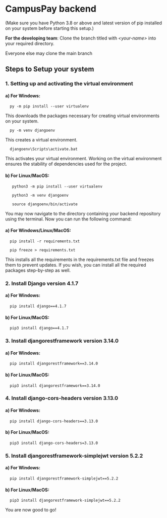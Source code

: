 # CampusPay backend

(Make sure you have Python 3.8 or above and latest version of pip installed on your system before starting this setup.)

**For the developing team**:
Clone the branch titled with _\<your-name>_ into your required directory.
  
Everyone else may clone the main branch


## Steps to Setup your system

### 1. Setting up and activating the virtual environment
  
  #### a) For Windows: 
  ```
    py -m pip install --user virtualenv 
  ```
  This downloads the packages necessary for creating virtual environments on your system.
  ```  
    py -m venv djangoenv 
  ```
  This creates a virtual environment.
  ```
    djangoenv\Scripts\activate.bat
  ```
  This activates your virtual environment. Working on the virtual environment ensures the stability of dependencies used for the project.
  
  #### b) For Linux/MacOS:
  ```
     python3 -m pip install --user virtualenv
  ```
  ```
     python3 -m venv djangoenv
  ```
  ```
     source djangoenv/bin/activate
  ```

You may now navigate to the directory containing your backend repository using the terminal. Now you can run the following command:
  
  #### a) For Windows/Linux/MacOS:
  ```
    pip install -r requirements.txt
  ```
  ```
    pip freeze > requirements.txt
  ```
  
This installs all the requirements in the requirements.txt file and freezes them to prevent updates.
If you wish, you can install all the required packages step-by-step as well.
  
### 2. Install Django version 4.1.7
  
  #### a) For Windows: 
  ```
    pip install django==4.1.7
  ```
  
  #### b) For Linux/MacOS:
  ```
    pip3 install django==4.1.7
  ```
  
### 3. Install djangorestframework version 3.14.0
  
  #### a) For Windows:
  ```
    pip install djangorestframework==3.14.0
  ```
  
  #### b) For Linux/MacOS:
  ```
    pip3 install djangorestframework==3.14.0
  ```
### 4. Install django-cors-headers version 3.13.0
  
  #### a) For Windows:
  ```
    pip install django-cors-headers==3.13.0
  ```
  
  #### b) For Linux/MacOS:
  ```   
    pip3 install django-cors-headers=3.13.0
  ```
  
### 5. Install djangorestframework-simplejwt version 5.2.2
  
  #### a) For Windows:
  ```   
    pip install djangorestframework-simplejwt==5.2.2
  ```
  
  #### b) For Linux/MacOS:
  ```
    pip3 install djangorestframework-simplejwt==5.2.2
  ```
  
You are now good to go!
